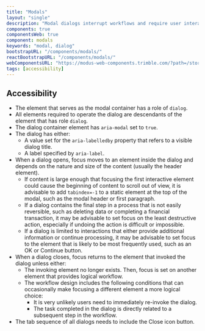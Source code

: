 ```yaml
---
title: "Modals"
layout: "single"
description: "Modal dialogs interrupt workflows and require user interaction."
components: true
componentsWeb: true
component: modals
keywords: "modal, dialog"
bootstrapURL: "/components/modals/"
reactBootstrapURL: "/components/modals/"
webComponentsURL: "https://modus-web-components.trimble.com/?path=/story/components-modal--default"
tags: [accessibility]
---
```


## Accessibility

- The element that serves as the modal container has a role of `dialog`.
- All elements required to operate the dialog are descendants of the element that has role `dialog`.
- The dialog container element has `aria-modal` set to `true`.
- The dialog has either:
  - A value set for the `aria-labelledby` property that refers to a visible dialog title.
  - A label specified by `aria-label`.
- When a dialog opens, focus moves to an element inside the dialog and depends on the nature and size of the content (usually the header element).
  - If content is large enough that focusing the first interactive element could cause the beginning of content to scroll out of view, it is advisable to add `tabindex=-1` to a static element at the top of the modal, such as the modal header or first paragraph.
  - If a dialog contains the final step in a process that is not easily reversible, such as deleting data or completing a financial transaction, it may be advisable to set focus on the least destructive action, especially if undoing the action is difficult or impossible.
  - If a dialog is limited to interactions that either provide additional information or continue processing, it may be advisable to set focus to the element that is likely to be most frequently used, such as an OK or Continue button.
- When a dialog closes, focus returns to the element that invoked the dialog unless either:
  - The invoking element no longer exists. Then, focus is set on another element that provides logical workflow.
  - The workflow design includes the following conditions that can occasionally make focusing a different element a more logical choice:
    - It is very unlikely users need to immediately re-invoke the dialog.
    - The task completed in the dialog is directly related to a subsequent step in the workflow.
- The tab sequence of all dialogs needs to include the Close icon button.
